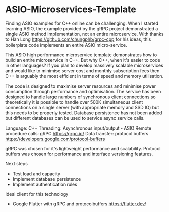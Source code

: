 # ASIO-Microservices-Template
Finding ASIO examples for C++ online can be challenging. When I started learning ASIO, the example provided by the gRPC project demonstrated a single ASIO method implementation, not an entire microservice. With thanks to Hàn Long https://github.com/chungphb/grpc-cpp for his ideas, this boilerplate code implements an entire ASIO micro-service.

This ASIO high performance microservice template demonstrates how to build an entire microservice in C++. But why C++, when it's easier to code in other languages? If you plan to develop massively scalable microservices and would like to minimise server cost and monthly subscription fees then C++ is arguably the most efficient in terms of speed and memory utilisation.

The code is designed to maximise server resources and minimise power consumption through performance and optimisation. The service has been designed to handle large numbers of synchronous client connections so theoretically it is possible to handle over 500K simultaneous client connections on a single server (with appropriate memory and SSD IO) but this needs to be properly tested. Database persistence has not been added but different databases can be used to service async service calls.

Language: C++
Threading: Asynchronous input/output - ASIO
Remote procedure calls: gRPC https://grpc.io/
Data transfer: protocol buffers https://developers.google.com/protocol-buffers

gRPC was chosen for it's lightweight performance and scalability. Protocol buffers was chosen for performance and interface versioning features.

Next steps
- Test load and capacity
- Implement database persistence
- Implement authentication rules

Ideal client for this technology
- Google Flutter with gRPC and protocolbuffers https://flutter.dev/
